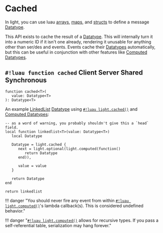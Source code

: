 # Cached

In light, you can use luau [arrays](./arr.md), [maps](./map.md), and [structs](./struct.md)
to define a message [Datatype](../index.md).

This API exists to cache the result of a [Datatype](../index.md). This will internally turn it into a numeric ID if it
isn't one already, rendering it unusable for anything other than ser/des and events. Events cache their
[Datatypes](../index.md) automatically, but this can be useful in conjunction with other features like
[Computed Datatypes](./computed.md).

## `#!luau function cached` <span class="md-tag md-tag-icon md-tag--client">Client</span> <span class="md-tag md-tag-icon md-tag--server">Server</span> <span class="md-tag md-tag-icon md-tag--shared">Shared</span> <span class="md-tag md-tag-icon md-tag--sync">Synchronous</span>

```luau
function cached<T>(
   value: Datatype<T>
): Datatype<T>
```

An example
<a href="https://en.wikipedia.org/wiki/Linked_list" target="_blank">LinkedList</a> [Datatype](../index.md)
using [`#!luau light.cached()`](./cached.md) and [Computed Datatypes](./computed.md):

```luau title="linked_list.luau"
-- as a word of warning, you probably shouldn't give this a `head` field.
local function linkedlist<T>(value: Datatype<T>)
   local Datatype

   Datatype = light.cached {
      next = light.optional(light.computed(function()
         return Datatype
      end)),
      
      value = value
   }

   return Datatype
end

return linkedlist
```

!!! danger "You should never fire any event from within [`#!luau light.computed()`](./computed.md)'s lambda callback(s). This is considered undefined behavior."

!!! danger "[`#!luau light.computed()`](./computed.md) allows for recursive types. If you pass a self-referential table, serialization may hang forever."

